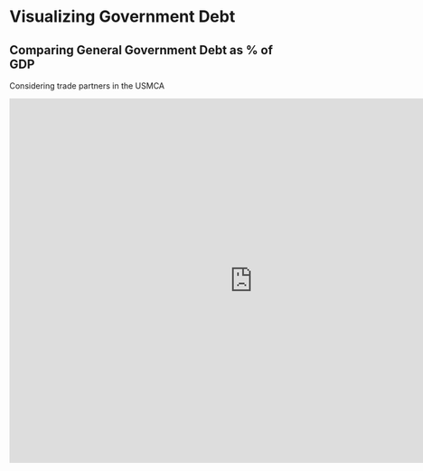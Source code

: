 # Visualizing Government Debt

## Comparing General Government Debt as % of GDP

Considering trade partners in the USMCA

<iframe src="https://data.oecd.org/chart/6vpj" width="860" height="645" style="border: 0" mozallowfullscreen="true" webkitallowfullscreen="true" allowfullscreen="true"><a href="https://data.oecd.org/chart/6vpj" target="_blank">OECD Chart: General government debt, Total, % of GDP, Annual, 2017</a></iframe>
